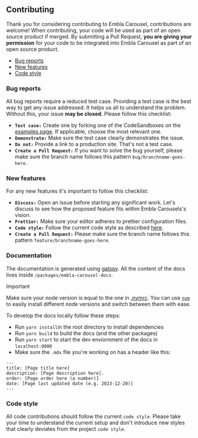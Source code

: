 ## Contributing

Thank you for considering contributing to Embla Carousel, contributions are welcome! When contributing, your code will be used as part of an open source product if merged. By submitting a Pull Request, **you are giving your permission** for your code to be integrated into Embla Carousel as part of an open source product.

- [Bug reports](#bug-reports)
- [New features](#new-features)
- [Code style](#code-style)

### Bug reports

All bug reports require a reduced test case. Providing a test case is the best way to get any issue addressed. It helps us all to understand the problem. Without this, your issue **may be closed**. Please follow this checklist:

- **`Test case:`** Create one by forking one of the CodeSandboxes on the [examples page](https://www.embla-carousel.com/examples/). If applicable, choose the most relevant one.
- **`Demonstrate:`** Make sure the test case clearly demonstrates the issue.
- **`Do not:`** Provide a link to a production site. That's not a test case.
- **`Create a Pull Request:`** If you want to solve the bug yourself, please make sure the branch name follows this pattern `bug/branchname-goes-here`.

### New features

For any new features it's important to follow this checklist:

- **`Discuss:`** Open an issue before starting any significant work. Let's discuss to see how the proposed feature fits within Embla Carousels's vision.
- **`Prettier:`** Make sure your editor adheres to prettier configuration files.
- **`Code style:`** Follow the current code style as described [here](#code-style).
- **`Create a Pull Request:`** Please make sure the branch name follows this pattern `feature/branchname-goes-here`.

  
### Documentation

The documentation is generated using [gatspy](https://github.com/gatsbyjs/gatsby). All the content of the docs lives inside `/packages/embla-carousel-docs`. 

> [!IMPORTANT]  
> Make sure your node version is equal to the one in [.nvmrc](https://github.com/davidjerleke/embla-carousel/blob/master/.nvmrc). You can use [`nvm`](https://github.com/nvm-sh/nvm) to easily install different node versions and switch between them with ease.

To develop the docs locally follow these steps:

- Run `yarn install`in the root directory to install dependencies
- Run `yarn build` to build the docs (and the other packages)
- Run `yarn start` to start the dev enviornment of the docs in `localhost:8000`
- Make sure the `.mdx` file you're working on has a header like this:
```
---
title: [Page title here]
description: [Page description here].
order: [Page order here (a number)]
date: [Page last updated date (e.g. 2023-12-20)]
---
```


### Code style

All code contributions should follow the current `code style`. Please take your time to understand the current setup and don't introduce new styles that clearly deviates from the project `code style`.
